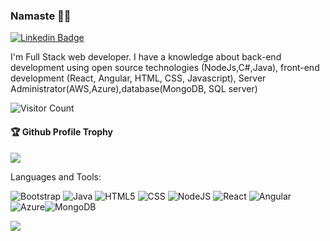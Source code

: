 ### Namaste 🙏🏼


[![Linkedin Badge](https://img.shields.io/badge/-Anuska-blue?style=flat-square&logo=Linkedin&logoColor=white&link=https://www.linkedin.com/in/anuska-shreesh-ab1082226/)](https://www.linkedin.com/in/anuska-shreesh-ab1082226/)



I'm Full Stack web developer.  I have a knowledge about back-end development using open source technologies (NodeJs,C#,Java),  front-end development (React, Angular, HTML, CSS, Javascript), Server Administrator(AWS,Azure),database(MongoDB, SQL server)


![Visitor Count](https://profile-counter.glitch.me/Anuskashreesh/count.svg)
<div>
  <h4>🏆 Github Profile Trophy</h4>
  <a href="https://github.com/ryo-ma/github-profile-trophy">
    <img src="https://github-profile-trophy.vercel.app/?username=Anuskashreesh&column=7"/>
  </a>
</div>

Languages and Tools: 

 <img alt="Bootstrap" src="https://img.shields.io/badge/bootstrap-%23563D7C.svg?style=flat-square&logo=bootstrap&logoColor=white"/> <img alt="Java" src="https://img.shields.io/badge/java-%23ED8B00.svg?style=flat-square&logo=java&logoColor=white"/> <img alt="HTML5" src="https://img.shields.io/badge/html-%23E34F26.svg?style=flat-square&logo=html&logoColor=white"/> <img alt="CSS" src="https://img.shields.io/badge/css-%231572B6.svg?style=flat-square&logo=css3&logoColor=white"/> <img alt="NodeJS" src="https://img.shields.io/badge/node.js-%2343853D.svg?style=flat-square&logo=node-dot-js&logoColor=white"/> <img alt="React" src="https://img.shields.io/badge/react-%2320232a.svg?style=flat-square&logo=react&logoColor=%2361DAFB"/> <img alt="Angular" src="https://img.shields.io/badge/angular-%23DD0031.svg?flat-square&logo=angular&logoColor=white"/> <img alt="Azure" src="https://img.shields.io/badge/azure-%230072C6.svg?style=flat-square&logo=azure-devops&logoColor=white"/><img alt="MongoDB" src ="https://img.shields.io/badge/MongoDB-%234ea94b.svg?style=flat-square&logo=mongodb&logoColor=white"/>

![](https://activity-graph.herokuapp.com/graph?username=Anuskashreesh&theme=react-dark&area=true)
<!--
**Anuskashreesh/Anuskashreesh** is a ✨ _special_ ✨ repository because its `README.md` (this file) appears on your GitHub profile.

Here are some ideas to get you started:

- 🔭 I’m currently studying 
- 🌱 I’m currently learning javascript,c#,angular,HTML,CSS
- 👯 I’m looking to collaborate on javascript
- 🤔 I’m looking for help with API
- 💬 Ask me about anything
- 📫 How to reach me: linkedin
- 😄 Pronouns: Anu
- ⚡ Fun fact: bla bla bla

-->
